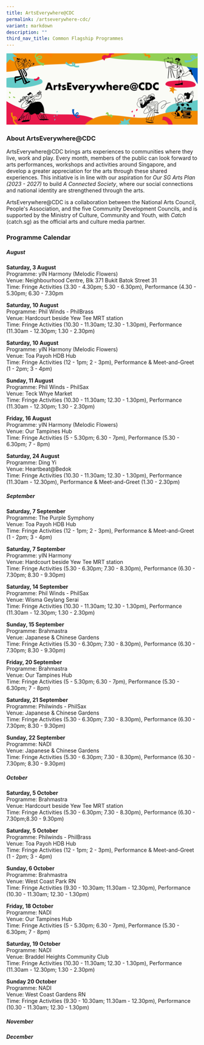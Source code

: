 ```yaml
---
title: ArtsEverywhere@CDC
permalink: /artseverywhere-cdc/
variant: markdown
description: ""
third_nav_title: Common Flagship Programmes
---
```

![](/images/Launch_Isomer_Web_Banner.jpg)
### About ArtsEverywhere@CDC
ArtsEverywhere@CDC brings arts experiences to communities where they live, work and play. Every month, members of the public can look forward to arts performances, workshops and activities around Singapore, and develop a greater appreciation for the arts through these shared experiences. This initiative is in line with our aspiration for _Our SG Arts Plan (2023 - 2027)_ to build *A Connected Society*, where our social connections and national identity are strengthened through the arts.

ArtsEverywhere@CDC is a collaboration between the National Arts Council, People's Association,&nbsp;and the five Community Development Councils, and is supported by the Ministry of Culture, Community and Youth, with _Catch_ (catch.sg) as the official arts and culture media partner.


### Programme Calendar

##### August

**Saturday, 3 August**<br>
Programme: yIN Harmony (Melodic Flowers)<br>
Venue: Neighbourhood Centre, Blk 371 Bukit Batok Street 31<br>
Time: Fringe Activities (3.30 - 4.30pm; 5.30 - 6.30pm), Performance (4.30 - 5.30pm; 6.30 - 7.30pm

**Saturday, 10 August**<br>
Programme: Phil Winds - PhilBrass<br>
Venue: Hardcourt beside Yew Tee MRT station<br>
Time: Fringe Activities (10.30 - 11.30am; 12.30 - 1.30pm), Performance (11.30am - 12.30pm; 1.30 - 2.30pm)

**Saturday, 10 August**<br>
Programme: yIN Harmony (Melodic Flowers)<br>
Venue: Toa Payoh HDB Hub<br>
Time: Fringe Activities (12 - 1pm; 2 - 3pm), Performance &amp; Meet-and-Greet (1 - 2pm; 3 - 4pm)

**Sunday, 11 August**<br>
Programme: Phil Winds - PhilSax<br>
Venue: Teck Whye Market<br>
Time: Fringe Activities (10.30 - 11.30am; 12.30 - 1.30pm), Performance (11.30am - 12.30pm; 1.30 - 2.30pm)


**Friday, 16 August**<br>
Programme: yIN Harmony (Melodic Flowers)<br>
Venue: Our Tampines Hub<br>
Time: Fringe Activities (5 - 5.30pm; 6.30 - 7pm), Performance (5.30 - 6.30pm; 7 - 8pm)

**Saturday, 24 August**<br>
Programme: Ding Yi<br>
Venue: Heartbeat@Bedok<br>
Time: Fringe Activities (10.30 - 11.30am; 12.30 - 1.30pm), Performance (11.30am - 12.30pm), Performance &amp; Meet-and-Greet (1.30 - 2.30pm)

##### September
**Saturday, 7 September**<br>
Programme: The Purple Symphony<br>
Venue: Toa Payoh HDB Hub<br>
Time: Fringe Activities (12 - 1pm; 2 - 3pm), Performance &amp; Meet-and-Greet (1 - 2pm; 3 - 4pm)

**Saturday, 7 September**<br>
Programme: yIN Harmony<br>
Venue: Hardcourt beside Yew Tee MRT station<br>
Time: Fringe Activities (5.30 - 6.30pm; 7.30 - 8.30pm), Performance (6.30 - 7.30pm; 8.30 - 9.30pm)

**Saturday, 14 September**<br>
Programme: Phil Winds - PhilSax<br>
Venue: Wisma Geylang Serai<br>
Time: Fringe Activities (10.30 - 11.30am; 12.30 - 1.30pm), Performance (11.30am - 12.30pm; 1.30 - 2.30pm)

**Sunday, 15 September**<br>
Programme: Brahmastra<br>
Venue: Japanese &amp; Chinese Gardens<br>
Time: Fringe Activities (5.30 - 6.30pm; 7.30 - 8.30pm), Performance (6.30 - 7.30pm; 8.30 - 9.30pm)

**Friday, 20 September**<br>
Programme: Brahmastra<br>
Venue: Our Tampines Hub<br>
Time: Fringe Activities (5 - 5.30pm; 6.30 - 7pm), Performance (5.30 - 6.30pm; 7 - 8pm)

**Saturday, 21 September**<br>
Programme: Philwinds - PhilSax<br>
Venue: Japanese &amp; Chinese Gardens<br>
Time: Fringe Activities (5.30 - 6.30pm; 7.30 - 8.30pm), Performance (6.30 - 7.30pm; 8.30 - 9.30pm)

**Sunday, 22 September**<br>
Programme: NADI<br>
Venue: Japanese &amp; Chinese Gardens<br>
Time: Fringe Activities (5.30 - 6.30pm; 7.30 - 8.30pm), Performance (6.30 - 7.30pm; 8.30 - 9.30pm)
##### October
**Saturday, 5 October**<br>
Programme: Brahmastra<br>
Venue: Hardcourt beside Yew Tee MRT station<br>
Time: Fringe Activities (5.30 - 6.30pm; 7.30 - 8.30pm), Performance (6.30 - 7.30pm;8.30 - 9.30pm)

**Saturday, 5 October**<br>
Programme: Philwinds - PhilBrass<br>
Venue: Toa Payoh HDB Hub<br>
Time: Fringe Activities (12 - 1pm; 2 - 3pm), Performance &amp; Meet-and-Greet (1 - 2pm; 3 - 4pm)

**Sunday, 6 October**<br>
Programme: Brahmastra<br>
Venue: West Coast Park RN<br>
Time: Fringe Activities (9.30 - 10.30am; 11.30am - 12.30pm), Performance (10.30 - 11.30am; 12.30 - 1.30pm)

**Friday, 18 October**<br>
Programme: NADI<br>
Venue: Our Tampines Hub<br>
Time: Fringe Activities (5 - 5.30pm; 6.30 - 7pm), Performance (5.30 - 6.30pm; 7 - 8pm)

**Saturday, 19 October**<br>
Programme: NADI<br>
Venue: Braddel Heights Community Club<br>
Time: Fringe Activities (10.30 - 11.30am; 12.30 - 1.30pm), Performance (11.30am - 12.30pm; 1.30 - 2.30pm)

**Sunday 20 October**<br>
Programme: NADI<br>
Venue: West Coast Gardens RN<br>
Time: Fringe Activities (9.30 - 10.30am; 11.30am - 12.30pm), Performance (10.30 - 11.30am; 12.30 - 1.30pm)

##### November

##### December